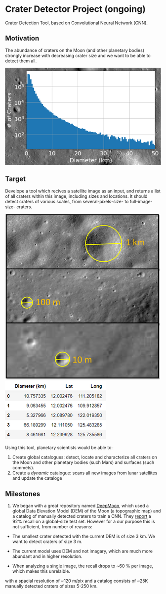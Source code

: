# Crater Detector Project (ongoing)
Crater Detection Tool, based on Convolutional Neural Network (CNN). 

## Motivation
The abundance of craters on the Moon (and other planetary bodies) strongly increase with decreasing crater size and we want to be able to detect them all. 

![](cc_hist1.png)

## Target
Develope a tool which recives a satellite image as an input, and returns a list of all craters within this image, including sizes and locations. It should detect craters of various scales, from several-pixels-size- to full-image-size- craters. 

![](LROC_image_scales.png)
![](craters_table.png)

Using this tool, planetary scientists would be able to: 
1. Create global catalogues: detect, locate and characterize all craters on the Moon and other planetary bodies (such Mars) and surfaces (such commets). 
2. Create a *dynamic* catalogue: scans all new images from lunar satellites and update the cataloge

## Milestones
1. We began with a great repository named [DeepMoon](github.com/silburt/DeepMoon), which used a global Data Elevation Model (DEM) of the Moon (a topographic map) and a catalog of manually detected craters to train a CNN. They [report](https://arxiv.org/pdf/1803.02192.pdf) a 92% recall on a global-size test set. However for a our purpose this is not sufficient, from number of reasons:

+ The smallest crater detected with the current DEM is of size 3 km. We want to detect craters of size 3 m. 

+ The current model uses DEM and not imagary, which are much more abundant and in higher resolution. 
+ When analyzing a single image, the recall drops to ~60 % per image, which makes this unrelaible. 



with a spacial resolution of ~120 m/pix and a catalog consists of ~25K manually detected craters of sizes 5-250 km. 

